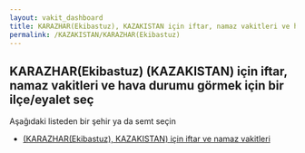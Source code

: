 ```yaml
---
layout: vakit_dashboard
title: KARAZHAR(Ekibastuz), KAZAKISTAN için iftar, namaz vakitleri ve hava durumu - ilçe/eyalet seç
permalink: /KAZAKISTAN/KARAZHAR(Ekibastuz)
---
```


## KARAZHAR(Ekibastuz) (KAZAKISTAN) için iftar, namaz vakitleri ve hava durumu  görmek için bir ilçe/eyalet seç

Aşağıdaki listeden bir şehir ya da semt seçin

* [ (KARAZHAR(Ekibastuz), KAZAKISTAN) için iftar ve namaz vakitleri](/KAZAKISTAN/KARAZHAR(Ekibastuz)/)

<script type="text/javascript">
  var GLOBAL_COUNTRY = 'KAZAKISTAN';
  var GLOBAL_CITY = 'KARAZHAR(Ekibastuz)';
  var GLOBAL_STATE = 'KARAZHAR(Ekibastuz)';
</script>
